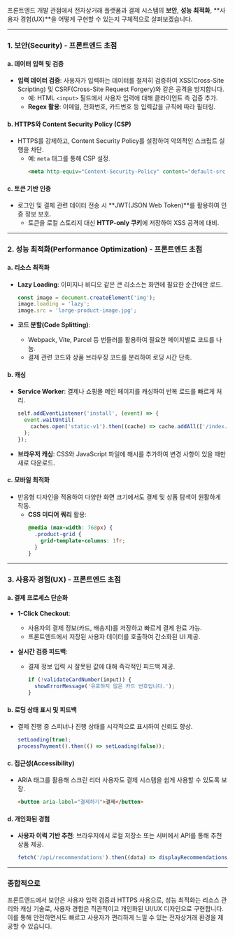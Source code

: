 프론트엔드 개발 관점에서 전자상거래 플랫폼과 결제 시스템의 **보안**, **성능 최적화**, **사용자 경험(UX)**을 어떻게 구현할 수 있는지 구체적으로 살펴보겠습니다. 

---

### 1. 보안(Security) - 프론트엔드 초점

#### **a. 데이터 입력 및 검증**
- **입력 데이터 검증**: 사용자가 입력하는 데이터를 철저히 검증하여 XSS(Cross-Site Scripting) 및 CSRF(Cross-Site Request Forgery)와 같은 공격을 방지합니다.
  - 예: HTML `<input>` 필드에서 사용자 입력에 대해 클라이언트 측 검증 추가.
  - **Regex 활용**: 이메일, 전화번호, 카드번호 등 입력값을 규칙에 따라 필터링.
  
#### **b. HTTPS와 Content Security Policy (CSP)**
- HTTPS를 강제하고, Content Security Policy를 설정하여 악의적인 스크립트 실행을 차단.
  - 예: `meta` 태그를 통해 CSP 설정.
    ```html
    <meta http-equiv="Content-Security-Policy" content="default-src 'self'; script-src 'self' https://trusted-source.com;">
    ```

#### **c. 토큰 기반 인증**
- 로그인 및 결제 관련 데이터 전송 시 **JWT(JSON Web Token)**를 활용하여 인증 정보 보호.
  - 토큰을 로컬 스토리지 대신 **HTTP-only 쿠키**에 저장하여 XSS 공격에 대비.

---

### 2. 성능 최적화(Performance Optimization) - 프론트엔드 초점

#### **a. 리소스 최적화**
- **Lazy Loading**: 이미지나 비디오 같은 큰 리소스는 화면에 필요한 순간에만 로드.
  ```javascript
  const image = document.createElement('img');
  image.loading = 'lazy';
  image.src = 'large-product-image.jpg';
  ```

- **코드 분할(Code Splitting)**:
  - Webpack, Vite, Parcel 등 번들러를 활용하여 필요한 페이지별로 코드를 나눔.
  - 결제 관련 코드와 상품 브라우징 코드를 분리하여 로딩 시간 단축.

#### **b. 캐싱**
- **Service Worker**: 결제나 쇼핑몰 메인 페이지를 캐싱하여 반복 로드를 빠르게 처리.
  ```javascript
  self.addEventListener('install', (event) => {
    event.waitUntil(
      caches.open('static-v1').then((cache) => cache.addAll(['/index.html', '/main.js']))
    );
  });
  ```

- **브라우저 캐싱**: CSS와 JavaScript 파일에 해시를 추가하여 변경 사항이 있을 때만 새로 다운로드.

#### **c. 모바일 최적화**
- 반응형 디자인을 적용하여 다양한 화면 크기에서도 결제 및 상품 탐색이 원활하게 작동.
  - **CSS 미디어 쿼리** 활용:
    ```css
    @media (max-width: 768px) {
      .product-grid {
        grid-template-columns: 1fr;
      }
    }
    ```

---

### 3. 사용자 경험(UX) - 프론트엔드 초점

#### **a. 결제 프로세스 단순화**
- **1-Click Checkout**:
  - 사용자의 결제 정보(카드, 배송지)를 저장하고 빠르게 결제 완료 가능.
  - 프론트엔드에서 저장된 사용자 데이터를 호출하여 간소화된 UI 제공.

- **실시간 검증 피드백**:
  - 결제 정보 입력 시 잘못된 값에 대해 즉각적인 피드백 제공.
    ```javascript
    if (!validateCardNumber(input)) {
      showErrorMessage('유효하지 않은 카드 번호입니다.');
    }
    ```

#### **b. 로딩 상태 표시 및 피드백**
- 결제 진행 중 스피너나 진행 상태를 시각적으로 표시하여 신뢰도 향상.
  ```javascript
  setLoading(true);
  processPayment().then(() => setLoading(false));
  ```

#### **c. 접근성(Accessibility)**
- ARIA 태그를 활용해 스크린 리더 사용자도 결제 시스템을 쉽게 사용할 수 있도록 보장.
  ```html
  <button aria-label="결제하기">결제</button>
  ```

#### **d. 개인화된 경험**
- **사용자 이력 기반 추천**: 브라우저에서 로컬 저장소 또는 서버에서 API를 통해 추천 상품 제공.
  ```javascript
  fetch('/api/recommendations').then((data) => displayRecommendations(data));
  ```

---

### 종합적으로
프론트엔드에서 보안은 사용자 입력 검증과 HTTPS 사용으로, 성능 최적화는 리소스 관리와 캐싱 기술로, 사용자 경험은 직관적이고 개인화된 UI/UX 디자인으로 구현합니다. 이를 통해 안전하면서도 빠르고 사용자가 편리하게 느낄 수 있는 전자상거래 환경을 제공할 수 있습니다.